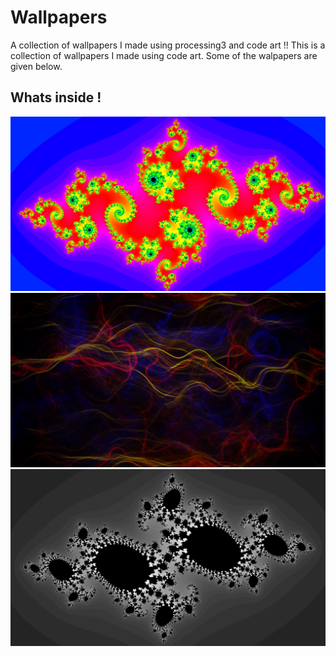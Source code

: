 # Wallpapers
A collection of wallpapers I made using processing3 and code art !!
This is a collection of wallpapers I made using code art. Some of the walpapers are given below.
## Whats inside !
![Pics](https://github.com/sumqwerty/Wallpapers/blob/master/wallpapers/Screenshot%20from%202020-06-06%2002-26-19.png)
![Pics](https://github.com/sumqwerty/Wallpapers/blob/master/wallpapers/wallpaper2.png)
![Pics](https://github.com/sumqwerty/Wallpapers/blob/master/wallpapers/capture11.png)
